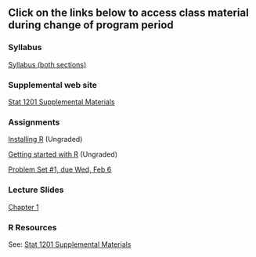 ## Click on the links below to access class material during change of program period

### Syllabus

[Syllabus (both sections)](Syllabus.md)

### Supplemental web site

[Stat 1201 Supplemental Materials](https://jtr13.github.io/1201/)

### Assignments

[Installing R](https://jtr13.github.io/1201/index.html#installing-r) (Ungraded)

[Getting started with R](https://jtr13.github.io/1201/index.html#getting-started-with-r) (Ungraded)

[Problem Set #1, due Wed, Feb 6](PSet1.md)

### Lecture Slides

[Chapter 1](Chap1slides.pdf)

### R Resources

See: [Stat 1201 Supplemental Materials](https://jtr13.github.io/1201/)

